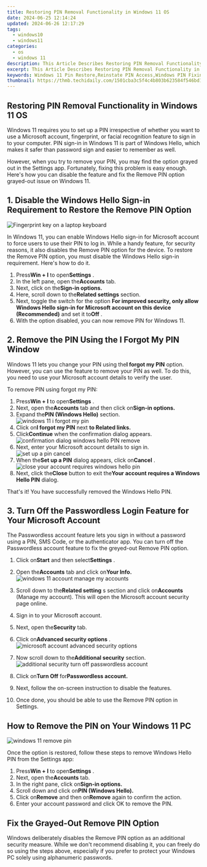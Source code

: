 ```yaml
---
title: Restoring PIN Removal Functionality in Windows 11 OS
date: 2024-06-25 12:14:24
updated: 2024-06-26 12:17:29
tags:
  - windows10
  - windows11
categories:
  - os
  - windows 11
description: This Article Describes Restoring PIN Removal Functionality in Windows 11 OS
excerpt: This Article Describes Restoring PIN Removal Functionality in Windows 11 OS
keywords: Windows 11 Pin Restore,Reinstate PIN Access,Windows PIN Fixing,Resetting Windows Pin,Removing Windows PIN,Pin Unlock Windows,Windows OS PIN Revive
thumbnail: https://thmb.techidaily.com/1501cba3c5f4c4b803b623584f546bd1f9723b8ea081222f679c45ec271effc3.jpg
---
```


## Restoring PIN Removal Functionality in Windows 11 OS

 Windows 11 requires you to set up a PIN irrespective of whether you want to use a Microsoft account, fingerprint, or facial recognition feature to sign in to your computer. PIN sign-in in Windows 11 is part of Windows Hello, which makes it safer than password sign and easier to remember as well.

 However, when you try to remove your PIN, you may find the option grayed out in the Settings app. Fortunately, fixing this problem is easy enough. Here's how you can disable the feature and fix the Remove PIN option grayed-out issue on Windows 11.

## 1\. Disable the Windows Hello Sign-in Requirement to Restore the Remove PIN Option

![Fingerprint key on a laptop keyboard](https://static1.makeuseofimages.com/wordpress/wp-content/uploads/2022/08/Ways-to-Fix-Windows-Hello-Fingerprint-Not-Working-In-Windows.jpg)

 In Windows 11, you can enable Windows Hello sign-in for Microsoft account to force users to use their PIN to log in. While a handy feature, for security reasons, it also disables the Remove PIN option for the device. To restore the Remove PIN option, you must disable the Windows Hello sign-in requirement. Here's how to do it.

1. Press**Win + I** to open**Settings** .
2. In the left pane, open the**Accounts** tab.
3. Next, click on the**Sign-in options.**
4. Here, scroll down to the**Related settings** section.
5. Next, toggle the switch for the option **For improved security, only allow Windows Hello sign-in for Microsoft account on this device (Recommended)** and set it to**Off** .
6. With the option disabled, you can now remove PIN for Windows 11.

## 2\. Remove the PIN Using the I Forgot My PIN Window

 Windows 11 lets you change your PIN using the**I forgot my PIN** option. However, you can use the feature to remove your PIN as well. To do this, you need to use your Microsoft account details to verify the user.

To remove PIN using forgot my PIN:

1. Press**Win + I** to open**Settings** .
2. Next, open the**Accounts** tab and then click on**Sign-in options.**
3. Expand the**PIN (Windows Hello)** section.  
![windows 11 i forgot my pin](https://static1.makeuseofimages.com/wordpress/wp-content/uploads/2023/01/windows-11-i-forgot-my-pin.jpg)
4. Click on**I forgot my PIN** next **to Related links.**
5. Click**Continue** when the confirmation dialog appears.  
![confirmation dialog windows hello PIN remove](https://static1.makeuseofimages.com/wordpress/wp-content/uploads/2023/01/confirmation-dialog-windows-hellow-pin-remove.jpg)
6. Next, enter your Microsoft account details to sign in.  
![set up a pin cancel](https://static1.makeuseofimages.com/wordpress/wp-content/uploads/2023/01/set-up-a-pin-cancel.jpg)
7. When the**Set up a PIN** dialog appears, click on**Cancel** .  
![close your account requires windows hello pin](https://static1.makeuseofimages.com/wordpress/wp-content/uploads/2023/01/close-your-account-requires-windows-hello-pin.jpg)
8. Next, click the**Close** button to exit the**Your account requires a Windows Hello PIN** dialog.

That's it! You have successfully removed the Windows Hello PIN.

## 3\. Turn Off the Passwordless Login Feature for Your Microsoft Account

 The Passwordless account feature lets you sign in without a password using a PIN, SMS Code, or the authenticator app. You can turn off the Passwordless account feature to fix the greyed-out Remove PIN option.

1. Click on**Start** and then select**Settings** .
2. Open the**Accounts** tab and click on**Your Info.**  
![windows 11 account manage my accounts](https://static1.makeuseofimages.com/wordpress/wp-content/uploads/2023/01/windows-11-account-manage-my-accounts.jpg)
3. Scroll down to the**Related setting** s section and click on**Accounts** (Manage my account). This will open the Microsoft account security page online.
4. Sign in to your Microsoft account.
5. Next, open the**Security** tab.

1. Click on**Advanced security options** .  
![microsoft account advanced security options](https://static1.makeuseofimages.com/wordpress/wp-content/uploads/2023/01/microsoft-account-advanced-security-options.jpg)
2. Now scroll down to the**Additional security** section.  
![additional security turn off passwordless account](https://static1.makeuseofimages.com/wordpress/wp-content/uploads/2023/01/additional-security-turn-off-passwordless-account.jpg)
3. Click on**Turn Off** for**Passwordless account.**
4. Next, follow the on-screen instruction to disable the features.
5. Once done, you should be able to use the Remove PIN option in Settings.

## How to Remove the PIN on Your Windows 11 PC

![windows 11 remove pin](https://static1.makeuseofimages.com/wordpress/wp-content/uploads/2023/01/windows-11-remove-pin.jpg)

 Once the option is restored, follow these steps to remove Windows Hello PIN from the Settings app:

1. Press**Win + I** to open**Settings** .
2. Next, open the**Accounts** tab.
3. In the right pane, click on**Sign-in options.**
4. Scroll down and click on**PIN (Windows Hello).**
5. Click on**Remove** and then on**Remove** again to confirm the action.
6. Enter your account password and click OK to remove the PIN.

## Fix the Grayed-Out Remove PIN Option

 Windows deliberately disables the Remove PIN option as an additional security measure. While we don't recommend disabling it, you can freely do so using the steps above, especially if you prefer to protect your Windows PC solely using alphanumeric passwords.


<ins class="adsbygoogle"
     style="display:block"
     data-ad-format="autorelaxed"
     data-ad-client="ca-pub-7571918770474297"
     data-ad-slot="1223367746"></ins>



<ins class="adsbygoogle"
     style="display:block"
     data-ad-client="ca-pub-7571918770474297"
     data-ad-slot="8358498916"
     data-ad-format="auto"
     data-full-width-responsive="true"></ins>
